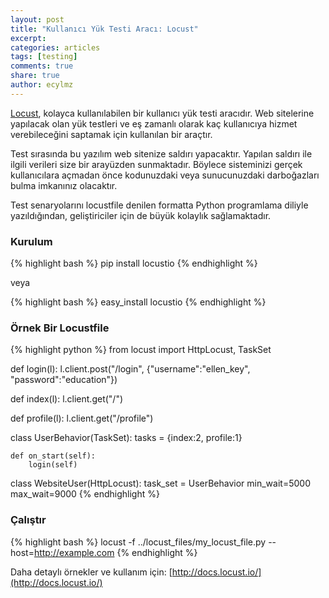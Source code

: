 ```yaml
---
layout: post
title: "Kullanıcı Yük Testi Aracı: Locust"
excerpt:
categories: articles
tags: [testing]
comments: true
share: true
author: ecylmz
---
```


[Locust](http://locust.io/), kolayca kullanılabilen bir kullanıcı yük testi aracıdır. Web sitelerine yapılacak olan yük testleri ve eş
zamanlı olarak kaç kullanıcıya hizmet verebileceğini saptamak için kullanılan bir araçtır.

Test sırasında bu yazılım web sitenize saldırı yapacaktır. Yapılan saldırı ile ilgili verileri size bir arayüzden
sunmaktadır. Böylece sisteminizi gerçek kullanıcılara açmadan önce kodunuzdaki veya sunucunuzdaki darboğazları bulma
imkanınız olacaktır.

Test senaryolarını locustfile denilen formatta Python programlama diliyle yazıldığından, geliştiriciler için de büyük
kolaylık sağlamaktadır.

### Kurulum

{% highlight bash %}
pip install locustio
{% endhighlight %}

veya

{% highlight bash %}
easy_install locustio
{% endhighlight %}

### Örnek Bir Locustfile

{% highlight python %}
from locust import HttpLocust, TaskSet

def login(l):
    l.client.post("/login", {"username":"ellen_key", "password":"education"})

def index(l):
    l.client.get("/")

def profile(l):
    l.client.get("/profile")

class UserBehavior(TaskSet):
    tasks = {index:2, profile:1}

    def on_start(self):
        login(self)

class WebsiteUser(HttpLocust):
    task_set = UserBehavior
    min_wait=5000
    max_wait=9000
{% endhighlight %}


### Çalıştır

{% highlight bash %}
locust -f ../locust_files/my_locust_file.py --host=http://example.com
{% endhighlight %}

Daha detaylı örnekler ve kullanım için: [http://docs.locust.io/](http://docs.locust.io/)
